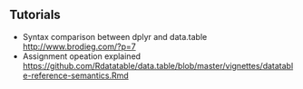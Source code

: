 ## Tutorials

* Syntax comparison between dplyr and data.table http://www.brodieg.com/?p=7
* Assignment opeation explained https://github.com/Rdatatable/data.table/blob/master/vignettes/datatable-reference-semantics.Rmd
